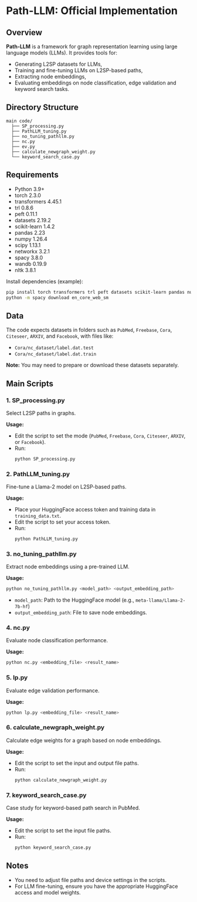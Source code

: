 # Path-LLM: Official Implementation

## Overview

**Path-LLM** is a framework for graph representation learning using large language models (LLMs). It provides tools for:
- Generating L2SP datasets for LLMs,
- Training and fine-tuning LLMs on L2SP-based paths,
- Extracting node embeddings,
- Evaluating embeddings on node classification, edge validation and keyword search tasks.

## Directory Structure

```
main code/
  ├── SP_processing.py
  ├── PathLLM_tuning.py
  ├── no_tuning_pathllm.py
  ├── nc.py
  ├── ev.py
  ├── calculate_newgraph_weight.py
  └── keyword_search_case.py
```

## Requirements

- Python 3.9+
- torch 2.3.0
- transformers 4.45.1
- trl 0.8.6
- peft 0.11.1
- datasets 2.19.2
- scikit-learn 1.4.2
- pandas 2.23
- numpy 1.26.4
- scipy 1.13.1
- networkx 3.2.1
- spacy 3.8.0
- wandb 0.19.9
- nltk 3.8.1

Install dependencies (example):
```bash
pip install torch transformers trl peft datasets scikit-learn pandas numpy scipy networkx spacy pytextrank wandb matplotlib nltk
python -m spacy download en_core_web_sm
```

## Data

The code expects datasets in folders such as `PubMed`, `Freebase`, `Cora`, `Citeseer`, `ARXIV`, and `Facebook`, with files like:
- `Cora/nc_dataset/label.dat.test`
- `Cora/nc_dataset/label.dat.train`



**Note:** You may need to prepare or download these datasets separately.

## Main Scripts

### 1. SP_processing.py

Select L2SP paths in graphs.

**Usage:**
- Edit the script to set the mode (`PubMed`, `Freebase`, `Cora`, `Citeseer`, `ARXIV`, or `Facebook`).
- Run:
  ```bash
  python SP_processing.py
  ```

### 2. PathLLM_tuning.py

Fine-tune a Llama-2 model on L2SP-based paths.

**Usage:**
- Place your HuggingFace access token and training data in `training_data.txt`.
- Edit the script to set your access token.
- Run:
  ```bash
  python PathLLM_tuning.py
  ```

### 3. no_tuning_pathllm.py

Extract node embeddings using a pre-trained LLM.

**Usage:**
```bash
python no_tuning_pathllm.py <model_path> <output_embedding_path>
```
- `model_path`: Path to the HuggingFace model (e.g., `meta-llama/Llama-2-7b-hf`)
- `output_embedding_path`: File to save node embeddings.

### 4. nc.py

Evaluate node classification performance.

**Usage:**
```bash
python nc.py <embedding_file> <result_name>
```

### 5. lp.py

Evaluate edge validation performance.

**Usage:**
```bash
python lp.py <embedding_file> <result_name>
```


### 6. calculate_newgraph_weight.py

Calculate edge weights for a graph based on node embeddings.

**Usage:**
- Edit the script to set the input and output file paths.
- Run:
  ```bash
  python calculate_newgraph_weight.py
  ```

### 7. keyword_search_case.py

Case study for keyword-based path search in PubMed.

**Usage:**
- Edit the script to set the input file paths.
- Run:
  ```bash
  python keyword_search_case.py
  ```

## Notes

- You need to adjust file paths and device settings in the scripts.
- For LLM fine-tuning, ensure you have the appropriate HuggingFace access and model weights.